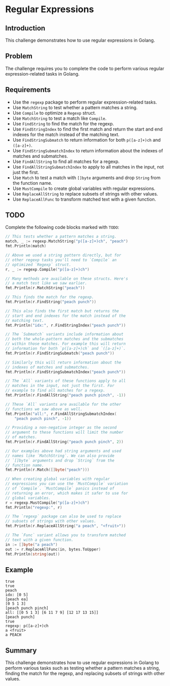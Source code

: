 # Regular Expressions

## Introduction
This challenge demonstrates how to use regular expressions in Golang.

## Problem
The challenge requires you to complete the code to perform various regular expression-related tasks in Golang.

## Requirements
- Use the `regexp` package to perform regular expression-related tasks.
- Use `MatchString` to test whether a pattern matches a string.
- Use `Compile` to optimize a `Regexp` struct.
- Use `MatchString` to test a match like `Compile`.
- Use `FindString` to find the match for the regexp.
- Use `FindStringIndex` to find the first match and return the start and end indexes for the match instead of the matching text.
- Use `FindStringSubmatch` to return information for both `p([a-z]+)ch` and `([a-z]+)`.
- Use `FindStringSubmatchIndex` to return information about the indexes of matches and submatches.
- Use `FindAllString` to find all matches for a regexp.
- Use `FindAllStringSubmatchIndex` to apply to all matches in the input, not just the first.
- Use `Match` to test a match with `[]byte` arguments and drop `String` from the function name.
- Use `MustCompile` to create global variables with regular expressions.
- Use `ReplaceAllString` to replace subsets of strings with other values.
- Use `ReplaceAllFunc` to transform matched text with a given function.

## TODO
Complete the following code blocks marked with `TODO`:

```go
// This tests whether a pattern matches a string.
match, _ := regexp.MatchString("p([a-z]+)ch", "peach")
fmt.Println(match)

// Above we used a string pattern directly, but for
// other regexp tasks you'll need to `Compile` an
// optimized `Regexp` struct.
r, _ := regexp.Compile("p([a-z]+)ch")

// Many methods are available on these structs. Here's
// a match test like we saw earlier.
fmt.Println(r.MatchString("peach"))

// This finds the match for the regexp.
fmt.Println(r.FindString("peach punch"))

// This also finds the first match but returns the
// start and end indexes for the match instead of the
// matching text.
fmt.Println("idx:", r.FindStringIndex("peach punch"))

// The `Submatch` variants include information about
// both the whole-pattern matches and the submatches
// within those matches. For example this will return
// information for both `p([a-z]+)ch` and `([a-z]+)`.
fmt.Println(r.FindStringSubmatch("peach punch"))

// Similarly this will return information about the
// indexes of matches and submatches.
fmt.Println(r.FindStringSubmatchIndex("peach punch"))

// The `All` variants of these functions apply to all
// matches in the input, not just the first. For
// example to find all matches for a regexp.
fmt.Println(r.FindAllString("peach punch pinch", -1))

// These `All` variants are available for the other
// functions we saw above as well.
fmt.Println("all:", r.FindAllStringSubmatchIndex(
	"peach punch pinch", -1))

// Providing a non-negative integer as the second
// argument to these functions will limit the number
// of matches.
fmt.Println(r.FindAllString("peach punch pinch", 2))

// Our examples above had string arguments and used
// names like `MatchString`. We can also provide
// `[]byte` arguments and drop `String` from the
// function name.
fmt.Println(r.Match([]byte("peach")))

// When creating global variables with regular
// expressions you can use the `MustCompile` variation
// of `Compile`. `MustCompile` panics instead of
// returning an error, which makes it safer to use for
// global variables.
r = regexp.MustCompile("p([a-z]+)ch")
fmt.Println("regexp:", r)

// The `regexp` package can also be used to replace
// subsets of strings with other values.
fmt.Println(r.ReplaceAllString("a peach", "<fruit>"))

// The `Func` variant allows you to transform matched
// text with a given function.
in := []byte("a peach")
out := r.ReplaceAllFunc(in, bytes.ToUpper)
fmt.Println(string(out))
```

## Example
```
true
true
peach
idx: [0 5]
[peach ea]
[0 5 1 3]
[peach punch pinch]
all: [[0 5 1 3] [6 11 7 9] [12 17 13 15]]
[peach punch]
true
regexp: p([a-z]+)ch
a <fruit>
a PEACH
```

## Summary
This challenge demonstrates how to use regular expressions in Golang to perform various tasks such as testing whether a pattern matches a string, finding the match for the regexp, and replacing subsets of strings with other values.